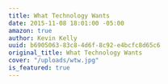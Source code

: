 ```yaml
---
title: What Technology Wants
date: 2015-11-08 18:01:00 -05:00
amazon: true
author: Kevin Kelly
uuid: b6905063-83c8-4d6f-8c92-e4bcfc8d65c6
original_title: What Technology Wants
cover: "/uploads/wtw.jpg"
is_featured: true
---
```



